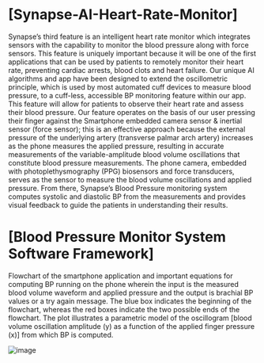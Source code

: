# [Synapse-AI-Heart-Rate-Monitor]

Synapse’s third feature is an intelligent heart rate monitor which integrates sensors with the capability to monitor the blood pressure along with force sensors. This feature is uniquely important because it will be one of the first applications that can be used by patients to remotely monitor their heart rate, preventing cardiac arrests, blood clots and heart failure.   Our unique AI algorithms and app have been designed to extend the oscillometric principle, which is used by most automated cuff devices to measure blood pressure, to a cuff-less, accessible BP monitoring feature within our app. This feature will allow for patients to observe their heart rate and assess their blood pressure.  Our feature operates on the basis of our user pressing their finger against the Smartphone embedded camera sensor &amp; inertial sensor (force sensor); this is an effective approach because the external pressure of the underlying artery (transverse palmar arch artery) increases as the phone measures the applied pressure, resulting in accurate measurements of the variable-amplitude blood volume oscillations that constitute blood pressure measurements. The phone camera, embedded with photoplethysmography (PPG) biosensors and force transducers, serves as the sensor to measure the blood volume oscillations and applied pressure. From there, Synapse’s Blood Pressure monitoring system computes systolic and diastolic BP from the measurements and provides visual feedback to guide the patients in understanding their results.

# [Blood Pressure Monitor System Software Framework]

Flowchart of the smartphone application and important equations for computing BP running on the phone wherein the input is the measured blood volume waveform and applied pressure and the output is brachial BP values or a try again message. The blue box indicates the beginning of the flowchart, whereas the red boxes indicate the two possible ends of the flowchart. The plot illustrates a parametric model of the oscillogram [blood volume oscillation amplitude (y) as a function of the applied finger pressure (x)] from which BP is computed. 

![image](https://user-images.githubusercontent.com/67471222/119826499-b6fa2f80-bf15-11eb-8d05-eebfbde67ac2.png)

